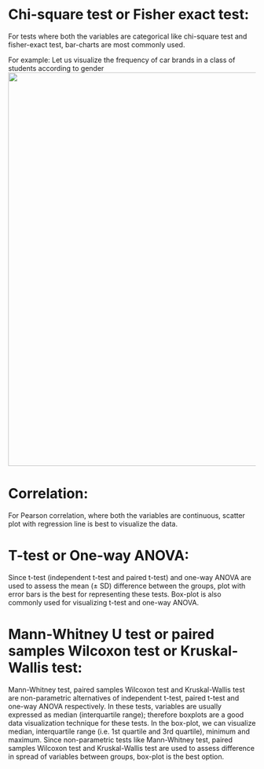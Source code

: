 # Chi-square test or Fisher exact test:
For tests where both the variables are categorical like chi-square test and fisher-exact test, bar-charts are most commonly used.

For example: Let us visualize the frequency of car brands in a class of students according to gender
<img src="https://datatab.net/assets/tutorial/fig/multiBarChart.png" width="800" height="800">

# Correlation:
For Pearson correlation, where both the variables are continuous, scatter plot with regression line is best to visualize the data.

# T-test or One-way ANOVA:
Since t-test (independent t-test and paired t-test) and one-way ANOVA are used to assess the mean (± SD) difference between the groups, plot with error bars is the best for representing these tests. Box-plot is also commonly used for visualizing t-test and one-way ANOVA.

# Mann-Whitney U test or paired samples Wilcoxon test or Kruskal-Wallis test:
Mann-Whitney test, paired samples Wilcoxon test and Kruskal-Wallis test are non-parametric alternatives of independent t-test, paired t-test and one-way ANOVA respectively.
In these tests, variables are usually expressed as median (interquartile range); therefore boxplots are a good data visualization technique for these tests. In the box-plot, we can visualize median, interquartile range (i.e. 1st quartile and 3rd quartile), minimum and maximum. Since non-parametric tests like Mann-Whitney test, paired samples Wilcoxon test and Kruskal-Wallis test are used to assess difference in spread of variables between groups, box-plot is the best option.
